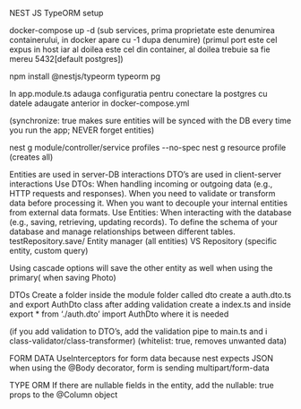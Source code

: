 NEST JS
TypeORM setup

docker-compose up -d
(sub services, prima proprietate este denumirea containerului, in docker apare cu -1 dupa denumire)
(primul port este cel expus in host iar al doilea este cel din container, al doilea trebuie sa fie mereu 5432[default postgres])


npm install @nestjs/typeorm typeorm pg


In app.module.ts adauga configuratia pentru conectare la postgres cu datele adaugate anterior in docker-compose.yml

(synchronize: true makes sure entities will be synced with the DB every time you run the app; NEVER forget entities)



nest g module/controller/service profiles --no-spec
nest g resource profile (creates all)



Entities are used in server-DB interactions
DTO’s are used in client-server interactions
Use DTOs:
When handling incoming or outgoing data (e.g., HTTP requests and responses).
When you need to validate or transform data before processing it.
When you want to decouple your internal entities from external data formats.
Use Entities:
When interacting with the database (e.g., saving, retrieving, updating records).
To define the schema of your database and manage relationships between different tables.
testRepository.save/
Entity manager (all entities) VS Repository (specific entity, custom query)

Using cascade options will save the other entity as well when using the primary( when saving Photo)

DTOs
Create a folder inside the module folder called dto
create a auth.dto.ts and export AuthDto class after adding validation
create a index.ts and inside export * from ‘./auth.dto’
import AuthDto where it is needed

(if you add validation to DTO’s, add the validation pipe to main.ts and i class-validator/class-transformer)
(whitelist: true, removes unwanted data)


FORM DATA
	UseInterceptors for form data because nest expects JSON when using the @Body decorator, form is sending multipart/form-data

TYPE ORM
	If there are nullable fields in the entity, add the nullable: 
true props to the @Column object 
